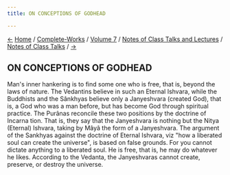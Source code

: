 ```yaml
---
title: ON CONCEPTIONS OF GODHEAD

---
```

<div>

[←](on_mantra_and_mantra-chaitanya.htm) [Home](../../../../index.htm) /
[Complete-Works](../../../complete_works.htm) / [Volume
7](../../volume_7_contents.htm) / [Notes of Class Talks and
Lectures](../notes_of_class_talks_and_lectures_contents.htm) / [Notes of
Class Talks](notes_of_class_talks_contents.htm) / [→](on_food.htm)

  

## ON CONCEPTIONS OF GODHEAD

Man's inner hankering is to find some one who is free, that is, beyond
the laws of nature. The Vedantins believe in such an Eternal Ishvara,
while the Buddhists and the Sânkhyas believe only a Janyeshvara (created
God), that is, a God who was a man before, but has become God through
spiritual practice. The Purânas reconcile these two positions by the
doctrine of Incarna tion. That is, they say that the Janyeshvara is
nothing but the Nitya (Eternal) Ishvara, taking by Mâyâ the form of a
Janyeshvara. The argument of the Sankhyas against the doctrine of
Eternal Ishvara, viz "how a liberated soul can create the universe", is
based on false grounds. For you cannot dictate anything to a liberated
soul. He is free, that is, he may do whatever he likes. According to the
Vedanta, the Janyeshvaras cannot create, preserve, or destroy the
universe.

</div>
